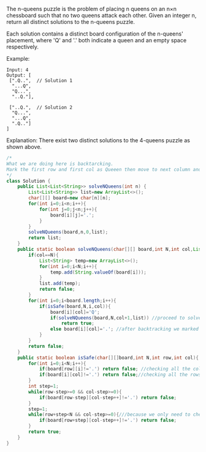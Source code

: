 The n-queens puzzle is the problem of placing n queens on an n×n chessboard such that no two queens attack each other.
Given an integer n, return all distinct solutions to the n-queens puzzle.

Each solution contains a distinct board configuration of the n-queens' placement, where 'Q' and '.' both indicate a queen and an empty space respectively.

Example:
```
Input: 4
Output: [
 [".Q..",  // Solution 1
  "...Q",
  "Q...",
  "..Q."],

 ["..Q.",  // Solution 2
  "Q...",
  "...Q",
  ".Q.."]
]
```
Explanation: There exist two distinct solutions to the 4-queens puzzle as shown above.

```java
/*
What we are doing here is backtarcking. 
Mark the first row and first col as Queeen then move to next column and traverse each and every row to see if we can place queen then traverse the next coln and so on so forth.
*/
class Solution {
    public List<List<String>> solveNQueens(int n) {
        List<List<String>> list=new ArrayList<>();
        char[][] board=new char[n][n];
        for(int i=0;i<n;i++){
            for(int j=0;j<n;j++){
                board[i][j]='.';
            }
        }
        solveNQueens(board,n,0,list);
        return list;
    }
    public static boolean solveNQueens(char[][] board,int N,int col,List<List<String>> list){
        if(col==N){
            List<String> temp=new ArrayList<>();
            for(int i=0;i<N;i++){
                temp.add(String.valueOf(board[i]));
            }
            list.add(temp);
            return false;
        }
        for(int i=0;i<board.length;i++){
            if(isSafe(board,N,i,col)){
                board[i][col]='Q';
                if(solveNQueens(board,N,col+1,list)) //proceed to solve for next coln
                    return true;
                else board[i][col]='.'; //after backtracking we marked it as '.'
            }
        }
        return false;
    }
    public static boolean isSafe(char[][]board,int N,int row,int col){
        for(int i=0;i<N;i++){
            if(board[row][i]!='.') return false; //checking all the coln
            if(board[i][col]!='.') return false;//checking all the rows
        }
        int step=1;
        while(row-step>=0 && col-step>=0){
            if(board[row-step][col-step++]!='.') return false;
        }
        step=1;
        while(row+step<N && col-step>=0){///because we only need to check the diagonals on left side
            if(board[row+step][col-step++]!='.') return false;
        }
        return true;
    }
}
```
